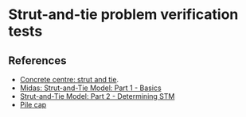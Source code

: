# Strut-and-tie problem verification tests 

## References

- [Concrete centre: strut and tie](https://www.concretecentre.com/Codes/Eurocode-2/Stut-and-Tie.aspx).
- [Midas: Strut-and-Tie Model: Part 1 - Basics](https://resource.midasuser.com/en/blog/bridge/bridgeinsight/strut-and-tie-model-part-1-basics)
- [Strut-and-Tie Model: Part 2 - Determining STM](https://resource.midasuser.com/en/blog/bridge/bridgeinsight/strut-and-tie-model-part-2-determining-stm)
- [Pile cap](https://en.wikipedia.org/wiki/Pile_cap)

